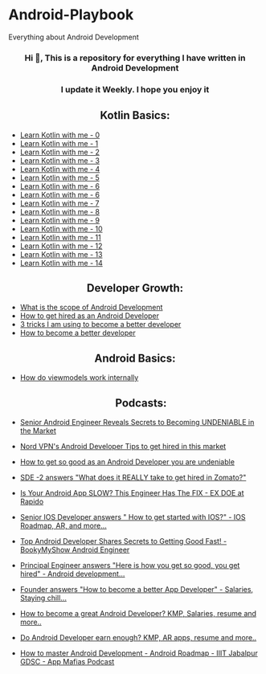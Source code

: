 # Android-Playbook
Everything about Android Development
<h3 align="center">Hi 👋, This is a repository for everything I have written in Android Development</h3>
<h3 align="center">I update it Weekly. I hope you enjoy it</h3>

<h2 align="center">Kotlin Basics:</h2>

- [Learn Kotlin with me - 0](https://youtu.be/iCy5vw1m39o?si=fBQTGurdyhmrn4a1)
- [Learn Kotlin with me - 1](https://youtu.be/i24fvY9y8_M?si=-Qbo1HlF0q3ukVqR)
- [Learn Kotlin with me - 2](https://youtu.be/WZn_iYMDg6Q?si=nlZ_GJWT9MTQzXZd)
- [Learn Kotlin with me - 3](https://youtu.be/o1Q9b3TBfv0?si=NrQ1uNqIkMN0pLro)
- [Learn Kotlin with me - 4](https://youtu.be/lCIUt0I5zLw?si=-ktpH0m28PO3fcra)
- [Learn Kotlin with me - 5](https://youtu.be/hJsCwrT6F3c?si=csi0eCthKjgYC4Qf)
- [Learn Kotlin with me - 6](https://youtu.be/MnBiDsTSIF4?si=FQctLpA0iTZyt4ro)
- [Learn Kotlin with me - 6](https://youtu.be/oJbtrJiL2Lo?si=nCOpAzj3lb9pHvfR)
- [Learn Kotlin with me - 7](https://youtu.be/MnBiDsTSIF4?si=FQctLpA0iTZyt4ro)
- [Learn Kotlin with me - 8](https://youtu.be/L8hJSutaq4Y?si=q1ykAqCXeumRS7Zn)
- [Learn Kotlin with me - 9](https://youtu.be/ykWxyeFztdo?si=U_OfDMyqKF4Xuf8v)
- [Learn Kotlin with me - 10](https://youtu.be/cJjUP2GR_lE?si=SiMLRJCGjoekgWn4)
- [Learn Kotlin with me - 11](https://youtu.be/GqG9O7pekdc?si=KL_XXLzg4Ui9IMwy)
- [Learn Kotlin with me - 12](https://youtu.be/4KbjqznXzfE?si=TC7e-uhFlPZd6lMW)
- [Learn Kotlin with me - 13](https://youtu.be/jM6rCns_jFY?si=h_p8JlqJGXaAkECS)
- [Learn Kotlin with me - 14](https://youtu.be/MgNEs-2h7wM?si=1-gQIrN48BNs7LAJ)

<h2 align="center">Developer Growth:</h2>

- [What is the scope of Android Development](https://youtu.be/XJRo5Tp4hOo?si=_dTb-SDULipPpuw4)
- [How to get hired as an Android Developer](https://youtu.be/TD3jn360Nug?si=7aisY3Dd7r11UkYV)
- [3 tricks I am using to become a better developer](https://youtu.be/hBONIlZtbKo?si=9CIz4XrDuoXunwy2)
- [How to become a better developer](https://youtu.be/ddNjQrk3bP4?si=cmZDHA-TEo3BrDhY)

<h2 align="center">Android Basics:</h2>

- [How do viewmodels work internally](https://youtu.be/hB2R1v-xPbA?si=NWdskUqdu0ehw3qN)

  <h2 align="center">Podcasts:</h2>

- [Senior Android Engineer Reveals Secrets to Becoming UNDENIABLE in the Market](https://youtu.be/pdBMN_HrzFI?si=fPcoeYwVlrMknh_9)
- [Nord VPN's Android Developer Tips to get hired in this market](https://youtu.be/XOPGjOA9Tic?si=oNrXHVqEVOqAmpvO)
- [How to get so good as an Android Developer you are undeniable](https://youtu.be/R4fIstV8xqY?si=H6g6nP9LMjfhiBAS)
- [SDE -2 answers "What does it REALLY take to get hired in Zomato?"](https://youtu.be/4k2rGPDlFB4?si=Lr687UsV16ZJRwHD)
- [Is Your Android App SLOW? This Engineer Has The FIX - EX DOE at Rapido](https://youtu.be/jRaV3N-Mkj4?si=xyokRIsvbAg55-s2)
- [Senior IOS Developer answers " How to get started with IOS?" - IOS Roadmap, AR, and more...](https://youtu.be/NwX6BcQ2fSk?si=rSiJbydg8cOWvXLX)
- [Top Android Developer Shares Secrets to Getting Good Fast! - BookyMyShow Android Engineer](https://youtu.be/NwX6BcQ2fSk?si=rSiJbydg8cOWvXLX)
- [Principal Engineer answers "Here is how you get so good, you get hired" - Android development...](https://youtu.be/RPcN1KltD3Q?si=O8rBO2wdHmSRmBT5)
- [Founder answers "How to become a better App Developer" - Salaries, Staying chill...](https://youtu.be/XOPGjOA9Tic?si=oNrXHVqEVOqAmpvO)
- [How to become a great Android Developer? KMP, Salaries, resume and more..](https://youtu.be/1cxQOSa916o?si=fbAYbdPeHvNbB-0t)
- [Do Android Developer earn enough? KMP, AR apps, resume and more..](https://youtu.be/RGqjDpCmN_s?si=rIL8JmEIGesFi0yg)
- [How to master Android Development - Android Roadmap - IIIT Jabalpur GDSC - App Mafias Podcast](https://youtu.be/36bWVehKpEg?si=y-1ALdvUm-VLWT-8)

